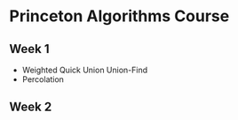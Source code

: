 # Princeton Algorithms Course

Week 1
------
- Weighted Quick Union Union-Find
- Percolation

Week 2
------
